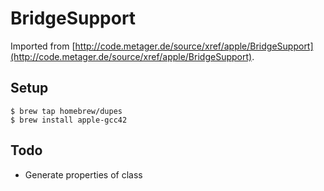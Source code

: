 # BridgeSupport

Imported from [http://code.metager.de/source/xref/apple/BridgeSupport](http://code.metager.de/source/xref/apple/BridgeSupport).

## Setup

```
$ brew tap homebrew/dupes
$ brew install apple-gcc42
```

## Todo

- Generate properties of class
